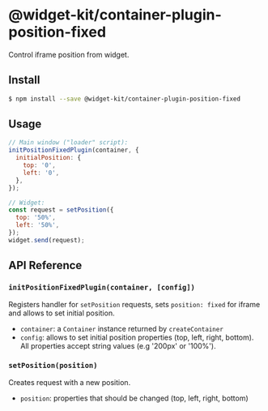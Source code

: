 # @widget-kit/container-plugin-position-fixed

Control iframe position from widget.

## Install

```bash
$ npm install --save @widget-kit/container-plugin-position-fixed
```

## Usage

```js
// Main window ("loader" script):
initPositionFixedPlugin(container, {
  initialPosition: {
    top: '0',
    left: '0',
  },
});

// Widget:
const request = setPosition({
  top: '50%',
  left: '50%',
});
widget.send(request);
```

## API Reference

### `initPositionFixedPlugin(container, [config])`

Registers handler for `setPosition` requests, sets `position: fixed` for iframe and allows to set initial position.

- `container`: a `Container` instance returned by `createContainer`
- `config`: allows to set initial position properties (top, left, right, bottom). All properties accept string values (e.g '200px' or '100%').

### `setPosition(position)`

Creates request with a new position.

- `position`: properties that should be changed (top, left, right, bottom)
